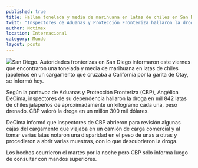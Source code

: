 ```yaml
---
published: true
title: Hallan tonelada y media de marihuana en latas de chiles en San Diego
twitt: "Inspectores de Aduanas y Protección Fronteriza hallaron la droga en mil 842 latas de chiles jalapeños de aproximadamente un kilogramo cada una, con un valor de un millón 300 mil dólares."
author: Notimex
location: Internacional
category: Mundo
layout: posts
---
```


![](http://i.imgur.com/5Y6SDj5m.jpg)San Diego. Autoridades fronterizas en San Diego informaron este viernes que encontraron una tonelada y media de marihuana en latas de chiles japaleños en un cargamento que cruzaba a California por la garita de Otay, se informó hoy.

Según la portavoz de Aduanas y Protección Fronteriza (CBP), Angélica DeCima, inspectores de su dependencia hallaron la droga en mil 842 latas de chiles jalapeños de aproximadamente un kilogramo cada una, peso drenado. CBP valoró la droga en un millón 300 mil dólares.

DeCima informó que inspectores de CBP abrieron para revisión algunas cajas del cargamento que viajaba en un camión de carga comercial y al tomar varias latas notaron una disparidad en el peso de unas a otras y procedieron a abrir varias muestras, con lo que descubrieron la droga.

Los hechos ocurrieron el martes por la noche pero CBP sólo informa luego de consultar con mandos superiores.
